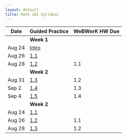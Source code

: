 ```yaml
---
layout: default
title: Math 181 Syllabus
---
```


| Date   	| Guided Practice 	| WeBWorK HW Due 	|
|--------	|---------	|-----------------	|
| 	| **Week 1**      	| |
| Aug 24 	| [Intro](https://github.com/sergeballif/NSC-Math-181/GP1.1.html)  |                	|
| Aug 26 	| [1.1](https://github.com/sergeballif/NSC-Math-181/GP1.1.html)  |                	|
| Aug 28 	| [1.2](https://github.com/sergeballif/NSC-Math-181/GP1.2.html)  | 1.1            	|
|     	|   **Week 2**      	|                 	|                	
| Aug 31 	| [1.3](https://github.com/sergeballif/NSC-Math-181/GP1.3.html)  | 1.2            	|
| Sep 2 		| [1.4](https://github.com/sergeballif/NSC-Math-181/GP1.4.html)  | 1.3            	|
| Sep 4 		| [1.5](https://github.com/sergeballif/NSC-Math-181/GP1.5.html)  | 1.4            	|   
|     	|   **Week 2**      	|                 	|                	
| Aug 24 	| [1.1](https://github.com/sergeballif/NSC-Math-181/GP1.1.html)  |                	|
| Aug 26 	| [1.2](https://github.com/sergeballif/NSC-Math-181/GP1.2.html)  | 1.1            	|
| Aug 28 	| [1.3](https://github.com/sergeballif/NSC-Math-181/GP1.3.html)  | 1.2            	|             	
